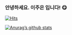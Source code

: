 ### 안녕하세요. 이주은 입니다! 😋

[![Hits](https://hits.seeyoufarm.com/api/count/incr/badge.svg?url=https%3A%2F%2Fgithub.com%2FKhappyjane210)](https://hits.seeyoufarm.com)

[![Anurag’s github stats](https://github-readme-stats.vercel.app/api?username=happyjane210&show_icons=true&theme=dracula)](https://github.com/anuraghazra/github-readme-stats)
